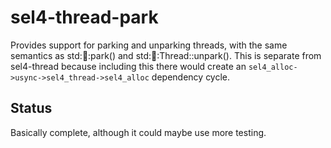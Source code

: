 # sel4-thread-park

Provides support for parking and unparking threads, with the same semantics as std::thread::park() and std::thread::Thread::unpark(). This is separate from sel4-thread because including this there would create an `sel4_alloc->usync->sel4_thread->sel4_alloc` dependency cycle.

## Status

Basically complete, although it could maybe use more testing.
